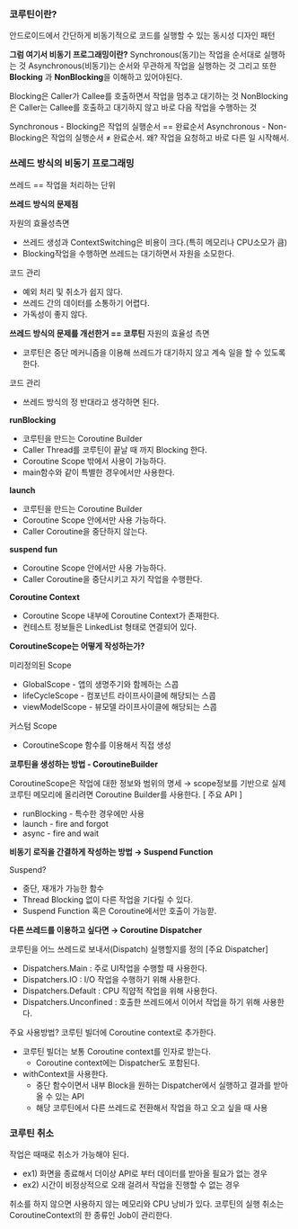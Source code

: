 ### **코루틴이란?**

안드로이드에서 간단하게 비동기적으로 코드를 실행할 수 있는 동시성 디자인 패턴

**그럼 여기서 비동기 프로그래밍이란?**
Synchronous(동기)는 작업을 순서대로 실행하는 것
Asynchronous(비동기)는 순서와 무관하게 작업을 실행하는 것
그리고 또한 **Blocking** 과 **NonBlocking**을 이해하고 있어야된다.

Blocking은 Caller가 Callee를 호출하면서 작업을 멈추고 대기하는 것
NonBlocking은 Caller는 Callee를 호출하고 대기하지 않고 바로 다음 작업을 수행하는 것

Synchronous - Blocking은 작업의 실행순서 == 완료순서
Asynchronous - Non-Blocking은 작업의 실행순서 ≠ 완료순서. 왜? 작업을 요청하고 바로 다른 일 시작해서.

### **쓰레드 방식의 비동기 프로그래밍**
쓰레드 == 작업을 처리하는 단위

**쓰레드 방식의 문제점**

자원의 효율성측면
- 쓰레드 생성과 ContextSwitching은 비용이 크다.(특히 메모리나 CPU소모가 큼)
- Blocking작업을 수행하면 쓰레드는 대기하면서 자원을 소모한다.

코드 관리
- 예외 처리 및 취소가 쉽지 않다.
- 쓰레드 간의 데이터를 소통하기 어렵다.
- 가독성이 좋지 않다.

**쓰레드 방식의 문제를 개선한거 == 코루틴**
자원의 효율성 측면
- 코루틴은 중단 메커니즘을 이용해 쓰레드가 대기하지 않고 계속 일을 할 수 있도록 한다.

코드 관리
- 쓰레드 방식의 정 반대라고 생각하면 된다.

**runBlocking**
- 코루틴을 만드는 Coroutine Builder
- Caller Thread를 코루틴이 끝날 때 까지 Blocking 한다.
- Coroutine Scope 밖에서 사용이 가능하다.
- main함수와 같이 특별한 경우에서만 사용한다.

**launch**
- 코루틴을 만드는 Coroutine Builder
- Coroutine Scope 안에서만 사용 가능하다.
- Caller Coroutine을 중단하지 않는다.

**suspend fun**
- Coroutine Scope 안에서만 사용 가능하다.
- Caller Coroutine을 중단시키고 자기 작업을 수행한다.


**Coroutine Context**
- Coroutine Scope 내부에 Coroutine Context가 존재한다.
- 컨테스트 정보들은 LinkedList 형태로 연결되어 있다.

**CoroutineScope는 어떻게 작성하는가?**

미리정의된 Scope
- GlobalScope - 앱의 생명주기와 함께하는 스콥
- lifeCycleScope - 컴포넌트 라이프사이클에 해당되는 스콥
- viewModelScope - 뷰모델 라이프사이클에 해당되는 스콥

커스텀 Scope
- CoroutineScope 함수를 이용해서 직접 생성

**코루틴을 생성하는 방법 - CoroutineBuilder**

CoroutineScope은 작업에 대한 정보와 범위의 명세
→ scope정보를 기반으로 실제 코루틴 메모리에 올리려면 Coroutine Builder를 사용한다.
[ 주요 API ]
- runBlocking - 특수한 경우에만 사용
- launch - fire and forgot
- async - fire and wait


**비동기 로직을 간결하게 작성하는 방법 → Suspend Function**

Suspend?
- 중단, 재개가 가능한 함수
- Thread Blocking 없이 다른 작업을 기다릴 수 있다.
- Suspend Function 혹은 Coroutine에서만 호출이 가능핟.

**다른 쓰레드를 이용하고 싶다면 → Coroutine Dispatcher**

코루틴을 어느 쓰레드로 보내서(Dispatch) 실행할지를 정의
[주요 Dispatcher]
- Dispatchers.Main : 주로 UI작업을 수행할 때 사용한다.
- Dispatchers.IO : I/O 작업을 수행하기 위해 사용한다.
- Dispatchers.Default : CPU 직얍적 작업을 위해 사용한다.
- Dispatchers.Unconfined : 호출한 쓰레드에서 이어서 작업을 하기 위해 사용한다.

주요 사용방법?
코루틴 빌더에 Coroutine context로 추가한다.
- 코루틴 빌더는 보통 Coroutine context를 인자로 받는다.
  - Coroutine context에는 Dispatcher도 포함된다.
- withContext을 사용한다.
    - 중단 함수이면서 내부 Block을 원하는 Dispatcher에서 실행하고 결과를 받아올 수 있는 API
    - 해당 코루틴에서 다른 쓰레드로 전환해서 작업을 하고 오고 싶을 때 사용

### **코루틴 취소**

작업은 때때로 취소가 가능해야 된다.
- ex1) 화면을 종료해서 더이상 API로 부터 데이터를 받아올 필요가 없는 경우
- ex2) 시간이 비정상적으로 오래 걸려서 작업을 진행할 수 없는 경우

취소를 하지 않으면 사용하지 않는 메모리와 CPU 낭비가 있다.
코루틴의 실행 취소는 CoroutineContext의 한 종류인 Job이 관리한다.
